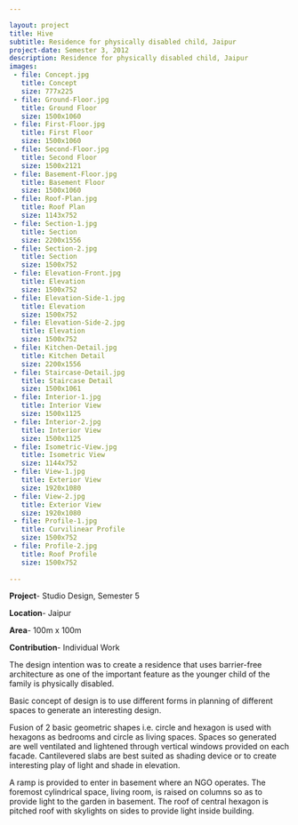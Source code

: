 ```yaml
---

layout: project
title: Hive
subtitle: Residence for physically disabled child, Jaipur
project-date: Semester 3, 2012
description: Residence for physically disabled child, Jaipur
images:
 - file: Concept.jpg
   title: Concept
   size: 777x225
 - file: Ground-Floor.jpg
   title: Ground Floor
   size: 1500x1060
 - file: First-Floor.jpg
   title: First Floor
   size: 1500x1060
 - file: Second-Floor.jpg
   title: Second Floor
   size: 1500x2121
 - file: Basement-Floor.jpg
   title: Basement Floor
   size: 1500x1060
 - file: Roof-Plan.jpg
   title: Roof Plan
   size: 1143x752
 - file: Section-1.jpg
   title: Section
   size: 2200x1556
 - file: Section-2.jpg
   title: Section
   size: 1500x752
 - file: Elevation-Front.jpg
   title: Elevation
   size: 1500x752
 - file: Elevation-Side-1.jpg
   title: Elevation
   size: 1500x752
 - file: Elevation-Side-2.jpg
   title: Elevation
   size: 1500x752
 - file: Kitchen-Detail.jpg
   title: Kitchen Detail
   size: 2200x1556
 - file: Staircase-Detail.jpg
   title: Staircase Detail
   size: 1500x1061
 - file: Interior-1.jpg
   title: Interior View
   size: 1500x1125
 - file: Interior-2.jpg
   title: Interior View
   size: 1500x1125
 - file: Isometric-View.jpg
   title: Isometric View
   size: 1144x752
 - file: View-1.jpg
   title: Exterior View
   size: 1920x1080
 - file: View-2.jpg
   title: Exterior View
   size: 1920x1080
 - file: Profile-1.jpg
   title: Curvilinear Profile
   size: 1500x752
 - file: Profile-2.jpg
   title: Roof Profile
   size: 1500x752
   
---
```


**Project**- Studio Design, Semester 5

**Location**- Jaipur

**Area**- 100m x 100m 

**Contribution**- Individual Work

The design intention was to create a residence that uses barrier-free architecture as one of the important feature as the younger child of the family is physically disabled.

Basic concept of design is to use different forms in planning of different spaces to generate an interesting design.

Fusion of 2 basic geometric shapes i.e. circle and hexagon is used with hexagons as bedrooms and circle as living spaces. Spaces so generated are well ventilated and lightened through vertical windows provided on each facade. Cantilevered slabs are best suited as shading device or to create interesting play of light and shade in elevation.

A ramp is provided to enter in basement where an NGO operates. The foremost cylindrical space, living room, is raised on columns so as to provide light to the garden in basement. The roof of central hexagon is pitched roof with skylights on sides to provide light inside building.
